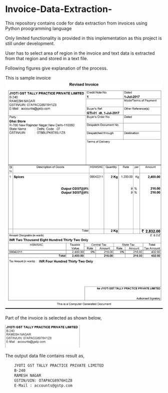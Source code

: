 # Invoice-Data-Extraction-
This repository contains code for data extraction from invoices using Python proogramming language

Only limited functionality is provided in this implementation as this project is still under development.

User has to select area of region in the invoice and text data is extracted from that region and stored in a text file.

Following figures give explanation of the process.

This is sample invoice
![alt text](https://raw.githubusercontent.com/bansii1/Invoice-Data-Extraction-/master/sample.jpg)


Part of the invoice is selected as shown below,


![alt text](https://raw.githubusercontent.com/bansii1/Invoice-Data-Extraction-/master/partOfinvoice.png)

The output data file contains result as,

        JYOTI GST TALLY PRACTICE PRIVATE LIMITED
        B-240
        RAMESH NAGAR
        GSTIN/UIN: O7APACG8976H1Z8
        E-Mail : accounts@gstp.com

